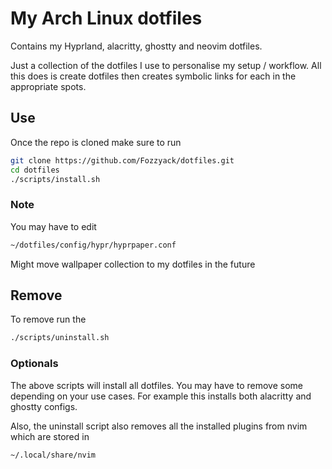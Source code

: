  
# My Arch Linux dotfiles

Contains my Hyprland, alacritty, ghostty and neovim dotfiles.

Just a collection of the dotfiles I use to personalise my setup / workflow. All this does is create dotfiles then
creates symbolic links for each in the appropriate spots.

## Use 

Once the repo is cloned make sure to run

```  bash
git clone https://github.com/Fozzyack/dotfiles.git 
cd dotfiles 
./scripts/install.sh 
```

### Note

You may have to edit 
```bash
~/dotfiles/config/hypr/hyprpaper.conf
```
Might move wallpaper collection to my dotfiles in the future

## Remove

To remove run the 
```bash
./scripts/uninstall.sh 
```

### Optionals

The above scripts will install all dotfiles. You may have to remove some depending on your use cases. For example this
installs both alacritty and ghostty configs.

Also, the uninstall script also removes all the installed plugins from nvim which are stored in
```bash
~/.local/share/nvim
```
